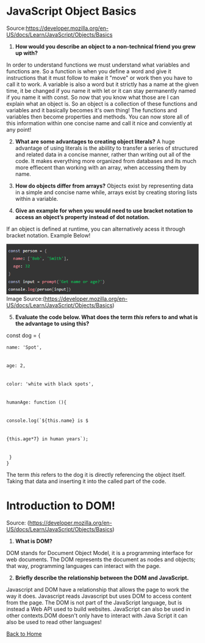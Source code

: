 # JavaScript Object Basics

Source:<https://developer.mozilla.org/en-US/docs/Learn/JavaScript/Objects/Basics>

1. **How would you describe an object to a non-technical friend you grew up with?**

In order to understand functions we must understand what variables and functions are. So a function is when you define a word and give it instructions that it must follow to make it "move" or work then you have to call it to work. A variable is also a word but it strictly has a name at the given time, it be changed if you name it with let or it can stay permanently named if you name it with const. So now that you know what those are I can explain what an object is. So an object is a collection of these functions and variables and it basically becomes it's own thing! The functions and variables then become properties and methods. You can now store all of this information within one concise name and call it nice and conviently at any point!

2. **What are some advantages to creating object literals?**
A huge advantage of using literals is the abiility to transfer a series of structured and related data in a concise manner, rather than writing out all of the code. It makes everything more organized from databases and its much more effiecent than working with an array, when accessing them by name.
3. **How do objects differ from arrays?**
Objects exist by representing data in a simple and concise name while, arrays exist by creating storing lists within a variable.

4. **Give an example for when you would need to use bracket notation to access an object’s property instead of dot notation.**

If an object is defined at runtime, you can alternatively acess it through bracket notation. Example Below!

![Bracket](Brack.PNG)
Image Source:(https://developer.mozilla.org/en-US/docs/Learn/JavaScript/Objects/Basics)

5. **Evaluate the code below. What does the term *this* refers to and what is the advantage to using this?**

const dog = {


    name: 'Spot',


    age: 2,


    color: 'white with black spots',


    humanAge: function (){


    console.log(`${this.name} is $
    
    
    {this.age*7} in human years`);
  
  
     }
    }

The term *this* refers to the dog it is directly referencing the object itself. Taking that data and inserting it into the called part of the code.

# Introduction to DOM!

Source: (https://developer.mozilla.org/en-US/docs/Learn/JavaScript/Objects/Basics)

1. **What is DOM?**

 DOM stands for Document Object Model, it is a programming interface for web documents. The DOM represents the document as nodes and objects; that way, programming languages can interact with the page.

2. **Briefly describe the relationship between the DOM and JavaScript.**

Javascript and DOM have a relationship that allows the page to work the way it does. Javascript reads Javascript but uses DOM to access content from the page. The DOM is not part of the JavaScript language, but is instead a Web API used to build websites. JavaScript can also be used in other contexts.DOM doesn't only have to interact with Java Script it can also be used to read other languages!

[Back to Home](https://zusolaris.github.io/reading-notes/)
